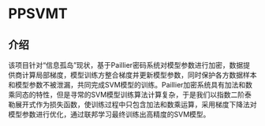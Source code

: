 # PPSVMT
## 介绍

该项目针对“信息孤岛”现状，基于Paillier密码系统对模型参数进行加密，数据提供商计算局部梯度，模型训练方整合梯度并更新模型参数，同时保护各方数据样本和模型参数不被泄漏，共同完成SVM模型的训练。Paillier加密系统具有加法和数乘同态的特性，但是寻常的SVM模型训练算法计算复杂，于是我们以指数二阶泰勒展开式作为损失函数，使训练过程中只包含加法和数乘运算，采用梯度下降法对模型参数进行优化，通过联邦学习最终训练出高精度的SVM模型。
